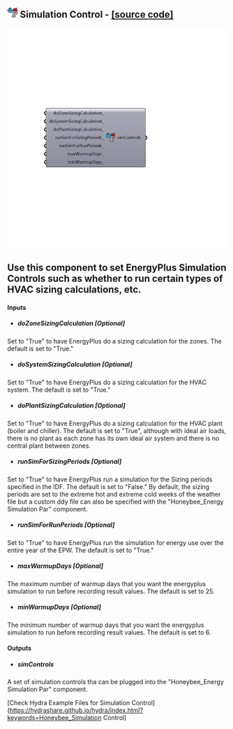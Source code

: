 ## ![](../../images/icons/Simulation_Control.png) Simulation Control - [[source code]](https://github.com/ladybug-tools/honeybee-legacy/tree/master/src/Honeybee_Simulation%20Control.py)

![](../../images/components/Simulation_Control.png)

Use this component to set EnergyPlus Simulation Controls such as whether to run certain types of HVAC sizing calculations, etc.
 -
 

#### Inputs
* ##### doZoneSizingCalculation [Optional]
Set to "True" to have EnergyPlus do a sizing calculation for the zones.  The default is set to "True."
* ##### doSystemSizingCalculation [Optional]
Set to "True" to have EnergyPlus do a sizing calculation for the HVAC system.  The default is set to "True."
* ##### doPlantSizingCalculation [Optional]
Set to "True" to have EnergyPlus do a sizing calculation for the HVAC plant (boiler and chiller).  The default is set to "True", although with ideal air loads, there is no plant as each zone has its own ideal air system and there is no central plant between zones.
* ##### runSimForSizingPeriods [Optional]
Set to "True" to have EnergyPlus run a simulation for the Sizing periods specified in the IDF.  The default is set to "False."  By default, the sizing periods are set to the extreme hot and extreme cold weeks of the weather file but a custom ddy file can also be specified with the "Honeybee_Energy Simulation Par" component.
* ##### runSimForRunPeriods [Optional]
Set to "True" to have EnergyPlus run the simulation for energy use over the entire year of the EPW.  The default is set to "True."
* ##### maxWarmupDays [Optional]
The maximum number of warmup days that you want the energyplus simulation to run before recording result values.  The default is set to 25.
* ##### minWarmupDays [Optional]
The minimum number of warmup days that you want the energyplus simulation to run before recording result values.  The default is set to 6.

#### Outputs
* ##### simControls
A set of simulation controls tha can be plugged into the "Honeybee_Energy Simulation Par" component.


[Check Hydra Example Files for Simulation Control](https://hydrashare.github.io/hydra/index.html?keywords=Honeybee_Simulation Control)
